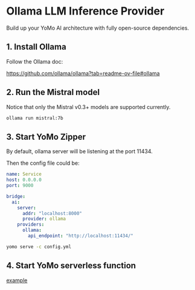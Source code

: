 # Ollama LLM Inference Provider

Build up your YoMo AI architecture with fully open-source dependencies.

## 1. Install Ollama

Follow the Ollama doc:

<https://github.com/ollama/ollama?tab=readme-ov-file#ollama>

## 2. Run the Mistral model

Notice that only the Mistral v0.3+ models are supported currently.

```sh
ollama run mistral:7b
```

## 3. Start YoMo Zipper

By default, ollama server will be listening at the port 11434.

Then the config file could be:

```yml
name: Service
host: 0.0.0.0
port: 9000

bridge:
  ai:
    server:
      addr: "localhost:8000"
      provider: ollama
    providers:
      ollama:
        api_endpoint: "http://localhost:11434/"
```

```sh
yomo serve -c config.yml
```

## 4. Start YoMo serverless function

[example](../../../../../example/10-ai/README.md)
